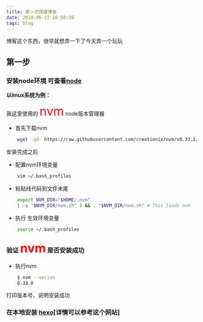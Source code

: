 ```yaml
---
title: 第一次搭建博客
date: 2018-06-22 10:50:38
tags: blog
---
```

博客这个东西，很早就想弄一下了今天弄一个玩玩

## 第一步

### 安装node环境  可查看[node](https://node.org)

 **以linux系统为例：**
 
我这里使用的 <font color=#FF0000 size=6 >nvm</font> node版本管理器
- 首先下载nvm
``` bash
    wget -qO- https://raw.githubusercontent.com/creationix/nvm/v0.33.2/install.sh | bash
```  

安装完成之后
+ 配置nvm环境变量
``` bash
    vim ~/.bash_profiles
``` 

+ 粘贴线代码到文件末尾
``` bash
    export NVM_DIR="$HOME/.nvm"
    [ -s "$NVM_DIR/nvm.sh" ] && . "$NVM_DIR/nvm.sh" # This loads nvm
``` 

+ 执行 生效环境变量
``` bash
    source ~/.bash_profiles
``` 

### 验证 <font color=#FF0000 size=6 >nvm</font> 是否安装成功    
+ 执行nvm
``` bash
    $ nvm --verion
    0.33.0
``` 
打印版本号，说明安装成功

### 在本地安装  [hexo](https://hexo.io)[详情可以参考这个网站]
    
    